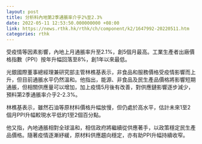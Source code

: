 ```yaml
---
layout: post
title: 分析料內地第2季通脹率介乎2%至2.3%
date: 2022-05-11 12:53:50.000000000 +08:00
link: https://news.rthk.hk/rthk/ch/component/k2/1647992-20220511.htm
categories: rthk
---
```


受疫情等因素影響，內地上月通脹率升至2.1%，創5個月最高。工業生產者出廠價格指數（PPI）按年升幅回落至8%，創1年以來最低。

光銀國際董事總經理兼研究部主管林樵基表示，非食品和服務價格受疫情影響而上升，但目前通脹水平仍然溫和。他指出，能源、非食品及民生產品價格將影響短期通脹，但相關供應量可以增加，加上疫情5月後有改善，對供應鏈影響逐步減少，預料第2季通脹率介乎2-2.3%。

林樵基表示，雖然石油等原材料價格升幅放慢，但仍處於高水平，估計未來1至2個月PPI升幅較現水平低約1至2個百分點。

他又指，內地通脹相對全球溫和，相信政府將繼續從供應著手，以政策穩定民生產品價格。隨著疫情逐漸紓緩，原材料供應趨向穩定，亦有助PPI升幅持續收窄。
